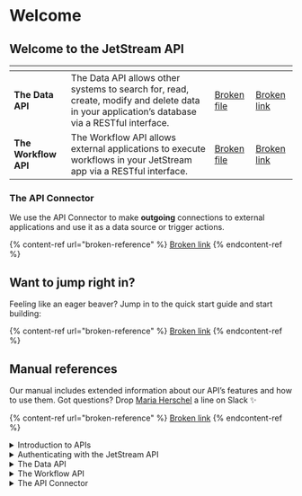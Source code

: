 # Welcome

## Welcome to the JetStream API

<table data-card-size="large" data-view="cards" data-full-width="true"><thead><tr><th></th><th></th><th data-hidden data-card-cover data-type="files"></th><th data-hidden data-card-target data-type="content-ref"></th></tr></thead><tbody><tr><td><strong>The Data API</strong></td><td>The Data API allows other systems to search for, read, create, modify and delete data in your application’s database via a RESTful interface.</td><td><a href="broken-reference">Broken file</a></td><td><a href="broken-reference">Broken link</a></td></tr><tr><td><strong>The Workflow API</strong></td><td>The Workflow API allows external applications to execute workflows in your JetStream app via a RESTful interface.</td><td><a href="broken-reference">Broken file</a></td><td><a href="broken-reference">Broken link</a></td></tr></tbody></table>

### The API Connector

We use the API Connector to make **outgoing** connections to external applications and use it as a data source or trigger actions.&#x20;

{% content-ref url="broken-reference" %}
[Broken link](broken-reference)
{% endcontent-ref %}



## Want to jump right in?

Feeling like an eager beaver? Jump in to the quick start guide and start building:

{% content-ref url="broken-reference" %}
[Broken link](broken-reference)
{% endcontent-ref %}

## Manual references

Our manual includes extended information about our API’s features and how to use them. Got questions? Drop [Maria Herschel](http://127.0.0.1:5000/u/PhUGodIRURMKrXxd4gJE1B6atPu2 "mention") a line on Slack :sparkles:

{% content-ref url="broken-reference" %}
[Broken link](broken-reference)
{% endcontent-ref %}

<details>

<summary>Introduction to APIs</summary>

This article series takes an in-depth look at what exactly an API is and how you can both set up an API in JetStream and connect to external APIs in different ways.

Article: [Introduction to APIs](broken-reference)\
Video: [Introduction to APIs](https://www.youtube.com/watch?v=nO8PSqeJaWk\&t=745s)\
Article: [What is a RESTful API?](broken-reference)

</details>

<details>

<summary>Authenticating with the JetStream API</summary>

Authentication is the process of identifying **who** the client is in order to determine what they have access to.\
\
Article series: [The JetStream API and authentication](broken-reference)\
\
\
**Authentication types**\
The JetStream API lets clients authenticate in different ways:\
\
Article: [Accessing the JetStream API without authentication](broken-reference)\
Article: [Accessing the JetStream API authenticated as a User](broken-reference)\
Article: [Accessing the JetStream API authenticated as an admin](broken-reference)\


**How to set up authentication in the external system**\
The JetStream uses the bearer token method to authenticate clients.

Article: [How to set up authentication in an external app](broken-reference)

</details>

<details>

<summary>The Data API</summary>

The Data API lets you set up an API in your JetStream application that accepts **incoming** **requests** to search for, read, create, edit and delete entries in your database.\
\
Article series: [The Data API](broken-reference)

</details>

<details>

<summary>The Workflow API</summary>

The Data API lets you set up an API in your JetStream application that accepts **incoming** **requests** to trigger workflows.\
\
Article series: [The Workflow API](broken-reference)

</details>

<details>

<summary>The API Connector</summary>

The API Connector lets you connect to external RESTful APIs to trigger workflows or to use as a data source.\
\
Article series: [The API Connector](broken-reference)

</details>
